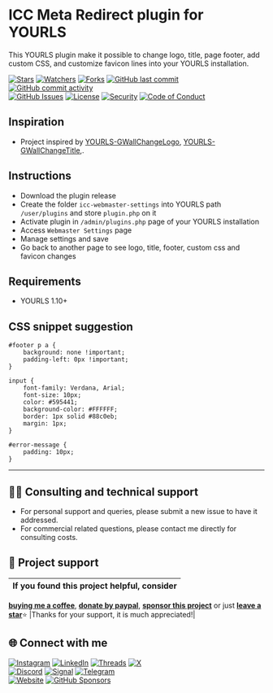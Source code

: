 # ICC Meta Redirect plugin for YOURLS
This YOURLS plugin make it possible to change logo, title, page footer, add custom CSS, and customize favicon lines into your YOURLS installation.

<!-- buttons -->
[![Stars](https://img.shields.io/github/stars/ivancarlosti/yourlswebmastersettings?label=⭐%20Stars&color=gold&style=flat)](https://github.com/ivancarlosti/yourlswebmastersettings/stargazers)
[![Watchers](https://img.shields.io/github/watchers/ivancarlosti/yourlswebmastersettings?label=Watchers&style=flat&color=red)](https://github.com/sponsors/ivancarlosti)
[![Forks](https://img.shields.io/github/forks/ivancarlosti/yourlswebmastersettings?label=Forks&style=flat&color=ff69b4)](https://github.com/sponsors/ivancarlosti)
[![GitHub last commit](https://img.shields.io/github/last-commit/ivancarlosti/yourlswebmastersettings?label=Last%20Commit)](https://github.com/ivancarlosti/yourlswebmastersettings/commits)
[![GitHub commit activity](https://img.shields.io/github/commit-activity/m/ivancarlosti/yourlswebmastersettings?label=Activity)](https://github.com/ivancarlosti/yourlswebmastersettings/pulse)  
[![GitHub Issues](https://img.shields.io/github/issues/ivancarlosti/yourlswebmastersettings?label=Issues&color=orange)](https://github.com/ivancarlosti/yourlswebmastersettings/issues)
[![License](https://img.shields.io/github/license/ivancarlosti/yourlswebmastersettings?label=License)](LICENSE)
[![Security](https://img.shields.io/badge/Security-View%20Here-purple)](https://github.com/ivancarlosti/yourlswebmastersettings/security)
[![Code of Conduct](https://img.shields.io/badge/Code%20of%20Conduct-2.1-4baaaa)](https://github.com/ivancarlosti/yourlswebmastersettings?tab=coc-ov-file)
<!-- endbuttons -->

## Inspiration
* Project inspired by [YOURLS-GWallChangeLogo](https://github.com/gioxx/YOURLS-GWallChangeLogo), [YOURLS-GWallChangeTitle](https://github.com/gioxx/YOURLS-GWallChangeTitle),.

## Instructions
* Download the plugin release
* Create the folder `icc-webmaster-settings` into YOURLS path `/user/plugins` and store `plugin.php` on it
* Activate plugin in `/admin/plugins.php` page of your YOURLS installation
* Access `Webmaster Settings` page
* Manage settings and save
* Go back to another page to see logo, title, footer, custom css and favicon changes

## Requirements
* YOURLS 1.10+

## CSS snippet suggestion

```
#footer p a {
    background: none !important;
    padding-left: 0px !important;
}

input {
    font-family: Verdana, Arial;
    font-size: 10px;
    color: #595441;
    background-color: #FFFFFF;
    border: 1px solid #88c0eb;
    margin: 1px;
}

#error-message {
    padding: 10px;
}
```

<!-- footer -->
---

## 🧑‍💻 Consulting and technical support
* For personal support and queries, please submit a new issue to have it addressed.
* For commercial related questions, please contact me directly for consulting costs. 

## 🩷 Project support
| If you found this project helpful, consider |
| :---: |
[**buying me a coffee**][buymeacoffee], [**donate by paypal**][paypal], [**sponsor this project**][sponsor] or just [**leave a star**](../..)⭐
|Thanks for your support, it is much appreciated!|

## 🌐 Connect with me
[![Instagram](https://img.shields.io/badge/Instagram-@ivancarlos-E4405F)](https://instagram.com/ivancarlos)
[![LinkedIn](https://img.shields.io/badge/LinkedIn-@ivancarlos-0077B5)](https://www.linkedin.com/in/ivancarlos)
[![Threads](https://img.shields.io/badge/Threads-@ivancarlos-808080)](https://threads.net/@ivancarlos)
[![X](https://img.shields.io/badge/X-@ivancarlos-000000)](https://x.com/ivancarlos)  
[![Discord](https://img.shields.io/badge/Discord-@ivancarlos.me-5865F2)](https://discord.com/users/ivancarlos.me)
[![Signal](https://img.shields.io/badge/Signal-@ivancarlos.01-2592E9)](https://icc.gg/.signal)
[![Telegram](https://img.shields.io/badge/Telegram-@ivancarlos-26A5E4)](https://t.me/ivancarlos)  
[![Website](https://img.shields.io/badge/Website-ivancarlos.me-FF6B6B)](https://ivancarlos.me)
[![GitHub Sponsors](https://img.shields.io/github/sponsors/ivancarlosti?label=GitHub%20Sponsors&color=ffc0cb)][sponsor]

[cc]: https://docs.github.com/en/communities/setting-up-your-project-for-healthy-contributions/adding-a-code-of-conduct-to-your-project
[contributing]: https://docs.github.com/en/articles/setting-guidelines-for-repository-contributors
[security]: https://docs.github.com/en/code-security/getting-started/adding-a-security-policy-to-your-repository
[support]: https://docs.github.com/en/articles/adding-support-resources-to-your-project
[it]: https://docs.github.com/en/communities/using-templates-to-encourage-useful-issues-and-pull-requests/configuring-issue-templates-for-your-repository#configuring-the-template-chooser
[prt]: https://docs.github.com/en/communities/using-templates-to-encourage-useful-issues-and-pull-requests/creating-a-pull-request-template-for-your-repository
[funding]: https://docs.github.com/en/articles/displaying-a-sponsor-button-in-your-repository
[ivancarlos]: https://ivancarlos.me
[buymeacoffee]: https://www.buymeacoffee.com/ivancarlos
[paypal]: https://icc.gg/donate
[sponsor]: https://github.com/sponsors/ivancarlosti
